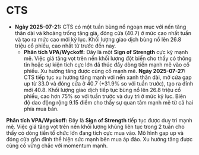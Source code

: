 # CTS

- **Ngày 2025-07-21:** CTS có một tuần bùng nổ ngoạn mục với nến tăng thân dài và khoảng trống tăng giá, đóng cửa (40.7) ở mức cao nhất tuần và tạo ra mức cao mới kỷ lục. Khối lượng giao dịch bùng nổ lên 26.8 triệu cổ phiếu, cao nhất từ trước đến nay.
    - **Phân tích VPA/Wyckoff:** Đây là một **Sign of Strength** cực kỳ mạnh mẽ. Việc giá tăng vọt trên nền khối lượng đột biến cho thấy có thông tin hoặc sự kiện tích cực lớn đã thúc đẩy dòng tiền mạnh mẽ vào cổ phiếu. Xu hướng tăng được củng cố mạnh mẽ.
**Ngày 2025-07-27:** CTS tiếp tục xu hướng tăng mạnh với nến xanh thân dài, mở cửa gap up từ 33.0 và đóng cửa ở 40.7 (+31.9% so với tuần trước), tạo ra đỉnh mới 40.8. Khối lượng giao dịch tiếp tục bùng nổ lên 26.8 triệu cổ phiếu, cao hơn 75% so với tuần trước và duy trì ở mức kỷ lục. Biên độ dao động rộng 9.15 điểm cho thấy sự quan tâm mạnh mẽ từ cả hai phía mua bán.

**Phân tích VPA/Wyckoff:** Đây là **Sign of Strength** tiếp tục được duy trì mạnh mẽ. Việc giá tăng vọt trên nền khối lượng khủng liên tục trong 2 tuần cho thấy có dòng tiền tổ chức lớn đang tích cực mua vào. Mô hình gap up và đóng cửa gần đỉnh thể hiện sức mạnh bên mua áp đảo. Xu hướng tăng được củng cố vững chắc với momentum mạnh.
